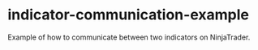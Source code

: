 # indicator-communication-example
Example of how to communicate between two indicators on NinjaTrader.
